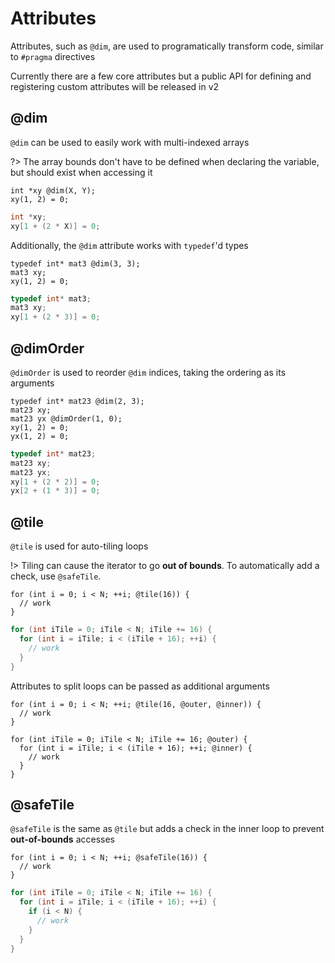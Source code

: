 # Attributes

Attributes, such as `@dim`, are used to programatically transform code, similar to `#pragma` directives

Currently there are a few core attributes but a public API for defining and registering custom attributes will be released in v2

## @dim

`@dim` can be used to easily work with multi-indexed arrays

?> The array bounds don't have to be defined when declaring the variable, but should exist when accessing it

```okl
int *xy @dim(X, Y);
xy(1, 2) = 0;
```

<template>
  <div class="transform-arrow">
    <v-icon>arrow_downward</v-icon>
  </div>
</template>

```cpp
int *xy;
xy[1 + (2 * X)] = 0;
```

Additionally, the `@dim` attribute works with `typedef`'d types

```okl
typedef int* mat3 @dim(3, 3);
mat3 xy;
xy(1, 2) = 0;
```

<template>
  <div class="transform-arrow">
    <v-icon>arrow_downward</v-icon>
  </div>
</template>

```cpp
typedef int* mat3;
mat3 xy;
xy[1 + (2 * 3)] = 0;
```

## @dimOrder

`@dimOrder` is used to reorder `@dim` indices, taking the ordering as its arguments

```okl
typedef int* mat23 @dim(2, 3);
mat23 xy;
mat23 yx @dimOrder(1, 0);
xy(1, 2) = 0;
yx(1, 2) = 0;
```

<template>
  <div class="transform-arrow">
    <v-icon>arrow_downward</v-icon>
  </div>
</template>

```cpp
typedef int* mat23;
mat23 xy;
mat23 yx;
xy[1 + (2 * 2)] = 0;
yx[2 + (1 * 3)] = 0;
```

## @tile

`@tile` is used for auto-tiling loops

!>
    Tiling can cause the iterator to go **out of bounds**.
    To automatically add a check, use `@safeTile`.

```okl
for (int i = 0; i < N; ++i; @tile(16)) {
  // work
}
```

<template>
  <div class="transform-arrow">
    <v-icon>arrow_downward</v-icon>
  </div>
</template>

```cpp
for (int iTile = 0; iTile < N; iTile += 16) {
  for (int i = iTile; i < (iTile + 16); ++i) {
    // work
  }
}
```

Attributes to split loops can be passed as additional arguments

```okl
for (int i = 0; i < N; ++i; @tile(16, @outer, @inner)) {
  // work
}
```

<template>
  <div class="transform-arrow">
    <v-icon>arrow_downward</v-icon>
  </div>
</template>

```okl
for (int iTile = 0; iTile < N; iTile += 16; @outer) {
  for (int i = iTile; i < (iTile + 16); ++i; @inner) {
    // work
  }
}
```

## @safeTile

`@safeTile` is the same as `@tile` but adds a check in the inner loop to prevent **out-of-bounds** accesses

```okl
for (int i = 0; i < N; ++i; @safeTile(16)) {
  // work
}
```

<template>
  <div class="transform-arrow">
    <v-icon>arrow_downward</v-icon>
  </div>
</template>

```cpp
for (int iTile = 0; iTile < N; iTile += 16) {
  for (int i = iTile; i < (iTile + 16); ++i) {
    if (i < N) {
      // work
    }
  }
}
```
